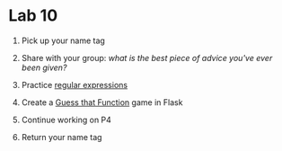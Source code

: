 # Lab 10

1. Pick up your name tag

2. Share with your group: *what is the best piece of advice you've ever been given?*

3. Practice [regular expressions](./regex-smiles)

4. Create a [Guess that Function](./flask-guess) game in Flask

5. Continue working on P4

6. Return your name tag
